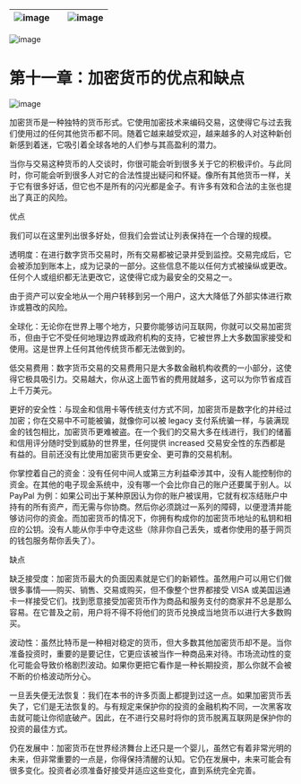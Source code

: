| ![image](img/chapter_title_corner_decoration_left.png) |  | ![image](img/chapter_title_corner_decoration_right.png) |
| --- | --- | --- |

![image](img/chapter_title_above.png)

# 第十一章：加密货币的优点和缺点

![image](img/chapter_title_below.png)

加密货币是一种独特的货币形式。它使用加密技术来编码交易，这使得它与过去我们使用过的任何其他货币都不同。随着它越来越受欢迎，越来越多的人对这种新创新感到着迷，它吸引着全球各地的人们参与其高盈利的潜力。

当你与交易这种货币的人交谈时，你很可能会听到很多关于它的积极评价。与此同时，你可能会听到很多人对它的合法性提出疑问和怀疑。像所有其他货币一样，关于它有很多好话，但它也不是所有的闪光都是金子。有许多有效和合法的主张也提出了真正的风险。

优点

我们可以在这里列出很多好处，但我们会尝试让列表保持在一个合理的规模。

透明度：在进行数字货币交易时，所有交易都被记录并受到监控。交易完成后，它会被添加到账本上，成为记录的一部分。这些信息不能以任何方式被操纵或更改。任何个人或组织都无法更改它，这使得它成为最安全的交易之一。

由于资产可以安全地从一个用户转移到另一个用户，这大大降低了外部实体进行欺诈或篡改的风险。

全球化：无论你在世界上哪个地方，只要你能够访问互联网，你就可以交易加密货币，但由于它不受任何地理边界或政府机构的支持，它被世界上大多数国家接受和使用。这是世界上任何其他传统货币都无法做到的。

低交易费用：数字货币交易的交易费用只是大多数金融机构收费的一小部分，这使得它极具吸引力。交易越大，你从这上面节省的费用就越多，这可以为你节省成百上千万美元。

更好的安全性：与现金和信用卡等传统支付方式不同，加密货币是数字化的并经过加密；你在交易中不可能被骗，就像你可以被 legacy 支付系统骗一样，与装满现金的钱包相比，加密货币更难被盗。在一个我们的交易大多在线进行，我们的储蓄和信用评分随时受到威胁的世界里，任何提供 increased 交易安全性的东西都是有益的。目前还没有比使用加密货币更安全、更可靠的交易机制。

你掌控着自己的资金：没有任何中间人或第三方利益牵涉其中，没有人能控制你的资金。在其他的电子现金系统中，没有哪一个会比你自己的账户还要属于别人。以 PayPal 为例：如果公司出于某种原因认为你的账户被误用，它就有权冻结账户中持有的所有资产，而无需与你协商。然后你必须跳过一系列的障碍，以便澄清并能够访问你的资金。而加密货币的情况下，你拥有构成你的加密货币地址的私钥和相应的公钥。没有人能从你手中夺走这些（除非你自己丢失，或者你使用的基于网页的钱包服务帮你丢失了）。

缺点

缺乏接受度：加密货币最大的负面因素就是它们的新颖性。虽然用户可以用它们做很多事情——购买、销售、交易或购买，但不像整个世界都接受 VISA 或美国运通卡一样接受它们。找到愿意接受加密货币作为商品和服务支付的商家并不总是那么容易。在它普及之前，用户将不得不将他们的货币兑换成当地货币以进行大多数购买。

波动性：虽然比特币是一种相对稳定的货币，但大多数其他加密货币却不是。当你准备投资时，重要的是要记住，它更应该被当作一种商品来对待。市场流动性的变化可能会导致价格剧烈波动。如果你更把它看作是一种长期投资，那么你就不会被不断的价格波动所分心。

一旦丢失便无法恢复：我们在本书的许多页面上都提到过这一点。如果加密货币丢失了，它们是无法恢复的。与有规定来保护你的投资的金融机构不同，一次黑客攻击就可能让你彻底破产。因此，在不进行交易时将你的货币脱离互联网是保护你的投资的最佳方式。

仍在发展中：加密货币在世界经济舞台上还只是一个婴儿，虽然它有着非常光明的未来，但非常重要的一点是，你得保持清醒的认知。它仍在发展中，未来可能会有很多变化。投资者必须准备好接受并适应这些变化，直到系统完全完善。
